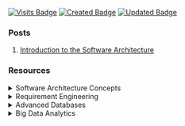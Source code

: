 [![Visits Badge](https://badges.pufler.dev/visits/isurunuwanthilaka/software-architecture)](https://badges.pufler.dev)
[![Created Badge](https://badges.pufler.dev/created/isurunuwanthilaka/software-architecture)](https://badges.pufler.dev)
[![Updated Badge](https://badges.pufler.dev/updated/isurunuwanthilaka/software-architecture)](https://badges.pufler.dev)

### Posts
<ol>
  <li><a href="/software-architecture/posts/sac/intro-to-sa.html">Introduction to the Software Architecture</a></li>
</ol>

### Resources

<details>
  <summary>Software Architecture Concepts</summary>

  <ul>
    <li><a href="/software-architecture/docs/books/Software%20Architecture%20in%20Practice%20(3rd).pdf">Len Bass, Paul Clements, & Rick Kazman. Software Architecture in Practice (Third Edition). Addison-Wesley, 2013</a></li>
    <li><a href="/software-architecture/docs/books/Software%20Architecture_Foundations_Theory_Practice.pdf">Richard N. Taylor, Nenad Medvidovic, & Eric M. Dashofy. Software Architecture: Foundations, Theory, and Practice. Wiley, 2010</a></li>
  </ul>
 </details>
 
 <details>
  <summary>Requirement Engineering</summary>

  <ul>
    <li><a href="/software-architecture/docs/books/Software%20Engineering%20(9th%20Edition).pdf">Ian Sommerville.Software Engineering (Ninth Edition).Addison-Wesley, 2011</a></li>
    <li><a href="https://www.youtube.com/channel/UCRZ_hwIp9AKl5FswNdmROxQ">Ian Sommerville's mini talks</a></li>
  </ul>
 </details>
 
 <details>
  <summary>Advanced Databases</summary>

  <ul>
    <li><a href="/software-architecture/docs/books/Database_System_Concepts_7th.pdf">Abraham Silberschatz,Henry F. Korth,S. Sudarshan. Database System Concepts (Seventh Edition).McGraw-Hill,2020</a></li>
  </ul>
 </details>

 <details>
  <summary>Big Data Analytics</summary>

  <ul>
    <li><a href="https://github.com/isurunuwanthilaka/wordcount-map-reduce-python"> Map Reduce - WordCount - Python</a></li>
    <li><a href="https://github.com/isurunuwanthilaka/wordcount-map-reduce-java"> Map Reduce - WordCount - Java</a></li>
    <li><a href="https://github.com/isurunuwanthilaka/avg-mapreduce-titanic"> Map Reduce - Averaging on Titanic dataset - Java</a></li>
    <li><a href="https://github.com/isurunuwanthilaka/map-reduce-average-java"> Map Reduce - Averaging on list of numbers - Java</a></li>
  </ul>
  
 </details>
